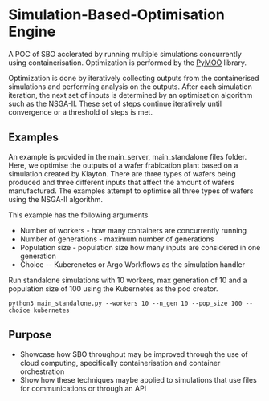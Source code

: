 # Simulation-Based-Optimisation Engine

A POC of SBO acclerated by running multiple simulations concurrently using containerisation. Optimization is performed by the [PyMOO](https://github.com/anyoptimization/pymoo) library. 

Optimization is done by iteratively collecting outputs from the containerised simulations and performing analysis on the outputs. After each simulation iteration, the next set of inputs is determined by an optimisation algorithm such as the NSGA-II. These set of steps continue iteratively until convergence or a threshold of steps is met.

## Examples
An example is provided in the main_server, main_standalone files folder. Here, we optimise the outputs of a wafer frabication plant based on a simulation created by Klayton. There are three types of wafers being produced and three different inputs that affect the amount of wafers manufactured. The examples attempt to optimise all three types of wafers using the NSGA-II algorithm.

This example has the following arguments

- Number of workers - how many containers are concurrently running
- Number of generations - maximum number of generations
- Population size - population size how many inputs are considered in one generation
- Choice -- Kuberenetes or Argo Workflows as the simulation handler

Run standalone simulations with 10 workers, max generation of 10 and a population size of 100 using the Kubernetes as the pod creator.

`python3 main_standalone.py --workers 10 --n_gen 10 --pop_size 100 --choice kubernetes`

## Purpose

- Showcase how SBO throughput may be improved through the use of cloud computing, specifically containerisation and container orchestration
- Show how these techniques maybe applied to simulations that use files for communications or through an API